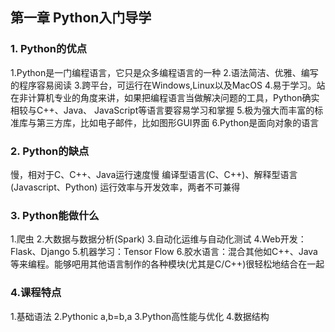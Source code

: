 ## 第一章 Python入门导学

### 1. Python的优点

1.Python是一门编程语言，它只是众多编程语言的一种
2.语法简洁、优雅、编写的程序容易阅读
3.跨平台，可运行在Windows,Linux以及MacOS
4.易于学习。站在非计算机专业的角度来讲，如果把编程语言当做解决问题的工具，Python确实相较与C++、Java、 JavaScript等语言要容易学习和掌握
5.极为强大而丰富的标准库与第三方库，比如电子邮件，比如图形GUI界面
6.Python是面向对象的语言

### 2. Python的缺点

慢，相对于C、C++、Java运行速度慢
编译型语言(C、C++)、解释型语言(Javascript、Python)
运行效率与开发效率，两者不可兼得

### 3. Python能做什么

1.爬虫
2.大数据与数据分析(Spark)
3.自动化运维与自动化测试
4.Web开发：Flask、Django
5.机器学习：Tensor Flow
6.胶水语言：混合其他如C++、Java等来编程。能够吧用其他语言制作的各种模块(尤其是C/C++)很轻松地结合在一起

### 4.课程特点

1.基础语法
2.Pythonic
        a,b=b,a
3.Python高性能与优化
4.数据结构





